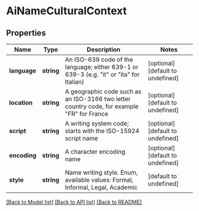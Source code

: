 
# AiNameCulturalContext

## Properties
Name | Type | Description | Notes
------------ | ------------- | ------------- | -------------
**language** | **string** | An ISO-639 code of the language; either 639-1 or 639-3 (e.g. \"it\" or \"ita\" for Italian)              | [optional] [default to undefined]
**location** | **string** | A geographic code such as an ISO-3166 two letter country code, for example \"FR\" for France              | [optional] [default to undefined]
**script** | **string** | A writing system code; starts with the ISO-15924 script name              | [optional] [default to undefined]
**encoding** | **string** | A character encoding name              | [optional] [default to undefined]
**style** | **string** | Name writing style. Enum, available values: Formal, Informal, Legal, Academic | [default to undefined]



[[Back to Model list]](README.md#documentation-for-models) [[Back to API list]](README.md#documentation-for-api-endpoints) [[Back to README]](README.md)
